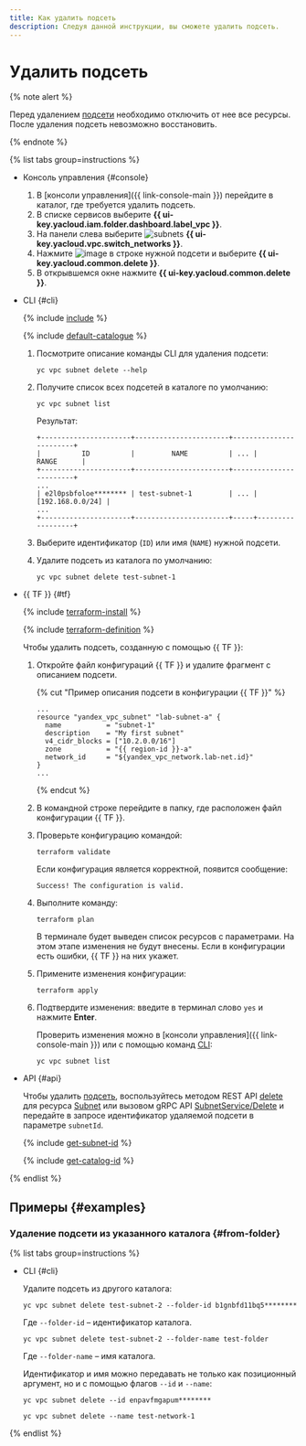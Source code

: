 ```yaml
---
title: Как удалить подсеть
description: Следуя данной инструкции, вы сможете удалить подсеть.
---
```


# Удалить подсеть

{% note alert %}

Перед удалением [подсети](../concepts/network.md#subnet) необходимо отключить от нее все ресурсы.
После удаления подсеть невозможно восстановить.

{% endnote %}

{% list tabs group=instructions %}

- Консоль управления {#console}

  1. В [консоли управления]({{ link-console-main }}) перейдите в каталог, где требуется удалить подсеть.
  1. В списке сервисов выберите **{{ ui-key.yacloud.iam.folder.dashboard.label_vpc }}**.
  1. На панели слева выберите ![subnets](../../_assets/console-icons/nodes-right.svg) **{{ ui-key.yacloud.vpc.switch_networks }}**.
  1. Нажмите ![image](../../_assets/console-icons/ellipsis.svg) в строке нужной подсети и выберите **{{ ui-key.yacloud.common.delete }}**.
  1. В открывшемся окне нажмите **{{ ui-key.yacloud.common.delete }}**.

- CLI {#cli}

  {% include [include](../../_includes/cli-install.md) %}

  {% include [default-catalogue](../../_includes/default-catalogue.md) %}

  1. Посмотрите описание команды CLI для удаления подсети:

      ```
      yc vpc subnet delete --help
      ```

  1. Получите список всех подсетей в каталоге по умолчанию:

      ```
      yc vpc subnet list
      ```

      Результат:

      ```
      +----------------------+-----------------------+------------------------+
      |          ID          |         NAME          | ... |       RANGE      |
      +----------------------+-----------------------+------------------------+
      ...
      | e2l0psbfoloe******** | test-subnet-1         | ... | [192.168.0.0/24] |
      ...
      +----------------------+-----------------------+-----+------------------+
      ```

  1. Выберите идентификатор (`ID`) или имя (`NAME`) нужной подсети.
  1. Удалите подсеть из каталога по умолчанию:

      ```
      yc vpc subnet delete test-subnet-1
      ```

- {{ TF }} {#tf}

  {% include [terraform-install](../../_includes/terraform-install.md) %}

  {% include [terraform-definition](../../_tutorials/_tutorials_includes/terraform-definition.md) %}

  Чтобы удалить подсеть, созданную с помощью {{ TF }}:

  1. Откройте файл конфигураций {{ TF }} и удалите фрагмент с описанием подсети.

     {% cut "Пример описания подсети в конфигурации {{ TF }}" %}

     ```hcl
     ...
     resource "yandex_vpc_subnet" "lab-subnet-a" {
       name           = "subnet-1"
	   description    = "My first subnet"
       v4_cidr_blocks = ["10.2.0.0/16"]
       zone           = "{{ region-id }}-a"
       network_id     = "${yandex_vpc_network.lab-net.id}"
     }
     ...
     ```

     {% endcut %}

  1. В командной строке перейдите в папку, где расположен файл конфигурации {{ TF }}.

  1. Проверьте конфигурацию командой:

     ```
     terraform validate
     ```
     
     Если конфигурация является корректной, появится сообщение:
     
     ```
     Success! The configuration is valid.
     ```

  1. Выполните команду:

     ```
     terraform plan
     ```
  
     В терминале будет выведен список ресурсов с параметрами. На этом этапе изменения не будут внесены. Если в конфигурации есть ошибки, {{ TF }} на них укажет.

  1. Примените изменения конфигурации:

     ```
     terraform apply
     ```

  1. Подтвердите изменения: введите в терминал слово `yes` и нажмите **Enter**.

     Проверить изменения можно в [консоли управления]({{ link-console-main }}) или с помощью команд [CLI](../../cli/quickstart.md):

     ```
     yc vpc subnet list
     ```

- API {#api}

   Чтобы удалить [подсеть](../concepts/network.md#subnet), воспользуйтесь методом REST API [delete](../api-ref/Subnet/delete.md) для ресурса [Subnet](../api-ref/Subnet/index.md) или вызовом gRPC API [SubnetService/Delete](../api-ref/grpc/subnet_service.md#Delete) и передайте в запросе идентификатор удаляемой подсети в параметре `subnetId`.

   {% include [get-subnet-id](../../_includes/vpc/get-subnet-id.md) %}

   {% include [get-catalog-id](../../_includes/get-catalog-id.md) %}

{% endlist %}

## Примеры {#examples}

### Удаление подсети из указанного каталога {#from-folder}

{% list tabs group=instructions %}

- CLI {#cli}

  Удалите подсеть из другого каталога:

  ```
  yc vpc subnet delete test-subnet-2 --folder-id b1gnbfd11bq5********
  ```

  Где `--folder-id` – идентификатор каталога.

  ```
  yc vpc subnet delete test-subnet-2 --folder-name test-folder
  ```

  Где `--folder-name` – имя каталога.

  Идентификатор и имя можно передавать не только как позиционный аргумент, но и с помощью флагов `--id` и `--name`:

  ```
  yc vpc subnet delete --id enpavfmgapum********
  ```
  
  ```
  yc vpc subnet delete --name test-network-1
  ```

{% endlist %}
